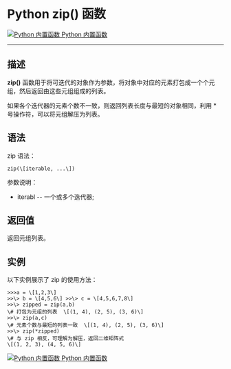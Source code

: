 Python zip() 函数
===============

 [![Python 内置函数](../images/up.gif) Python 内置函数](python-built-in-functions.html)

* * *

描述
--

**zip()** 函数用于将可迭代的对象作为参数，将对象中对应的元素打包成一个个元组，然后返回由这些元组组成的列表。

如果各个迭代器的元素个数不一致，则返回列表长度与最短的对象相同，利用 \* 号操作符，可以将元组解压为列表。

语法
--

zip 语法：
```
zip(\[iterable, ...\])
```
参数说明：

*   iterabl -- 一个或多个迭代器;

返回值
---

返回元组列表。

实例
--

以下实例展示了 zip 的使用方法：
```
>>>a = \[1,2,3\] 
>>\> b = \[4,5,6\] >>\> c = \[4,5,6,7,8\]
>>\> zipped = zip(a,b) 
\# 打包为元组的列表  \[(1, 4), (2, 5), (3, 6)\] 
>>\> zip(a,c)
\# 元素个数与最短的列表一致  \[(1, 4), (2, 5), (3, 6)\]
>>\> zip(*zipped)  
\# 与 zip 相反，可理解为解压，返回二维矩阵式
\[(1, 2, 3), (4, 5, 6)\]
```
 [![Python 内置函数](../images/up.gif) Python 内置函数](python-built-in-functions.html)